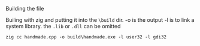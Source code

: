 Building the file


Builing with zig and putting it into the `\build` dir.
-o is the output
-l is to link a system library. the `.lib` or `.dll` can be omitted

`zig cc handmade.cpp -o build\handmade.exe -l user32 -l gdi32`

